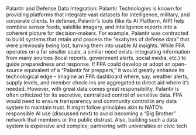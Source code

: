 Palantir and Defense Data Integration: Palantir Technologies is known for providing platforms that integrate vast datasets for intelligence, military, and corporate clients. In defense, Palantir’s tools (like its AI Platform, AIP) help combine sensor feeds, satellite imagery, and intelligence reports into a coherent picture for decision-makers. For example, Palantir was contracted to build systems that retain and process the “exabytes of defense data” that were previously being lost, turning them into usable AI insights. While FPA operates on a far smaller scale, a similar need exists: integrating information from many sources (local reports, government alerts, social media, etc.) to guide preparedness and response. If FPA could develop or adopt an open-source equivalent of a “Palantir for preppers,” it would greatly enhance its technological edge – imagine an FPA dashboard where, say, weather alerts, supply levels, and member check-ins are aggregated to direct aid where it’s needed. However, with great data comes great responsibility. Palantir is often criticized for its secretive, centralized control of sensitive data. FPA would need to ensure transparency and community control in any data system to maintain trust. It might follow principles akin to NATO’s responsible AI use (discussed next) to avoid becoming a “Big Brother” network that members or the public distrust. Also, building such a data system is expensive and complex; partnering with universities or civic tech